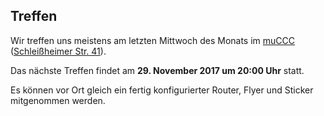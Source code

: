 ## Treffen

Wir treffen uns meistens am letzten Mittwoch des Monats im [muCCC](http://muc.ccc.de) ([Schleißheimer Str. 41](http://osm.org/go/0JAf0IVLh?node=2012031859)).

Das nächste Treffen findet am **29. November 2017 um 20:00 Uhr** statt.

Es können vor Ort gleich ein fertig konfigurierter Router, Flyer und Sticker mitgenommen werden.
